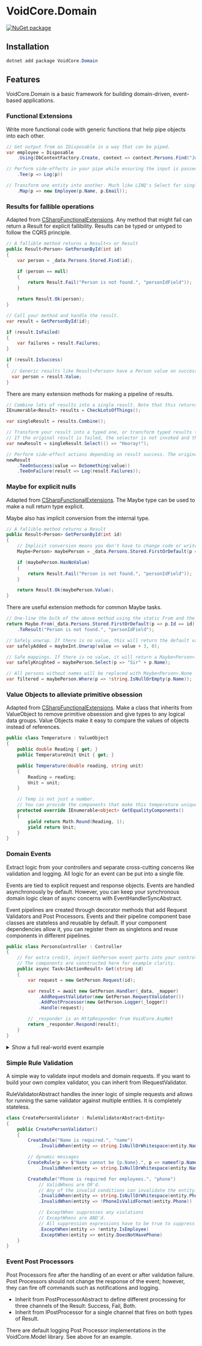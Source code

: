 # VoidCore.Domain

[![NuGet package](https://img.shields.io/nuget/v/VoidCore.Domain.svg)](https://nuget.org/packages/VoidCore.Domain)

## Installation

```powerShell
dotnet add package VoidCore.Domain
```

## Features

VoidCore.Domain is a basic framework for building domain-driven, event-based applications.

### Functional Extensions

Write more functional code with generic functions that help pipe objects into each other.

```csharp
// Get output from an IDisposable in a way that can be piped.
var employee = Disposable
    .Using(DbContextFactory.Create, context => context.Persons.Find("Joe"))

// Perform side-effects in your pipe while ensuring the input is passed as output.
    .Tee(p => Log(p))

// Transform one entity into another. Much like LINQ's Select for single objects rather than collections.
    .Map(p => new Employee(p.Name, p.Email));
```

### Results for fallible operations

Adapted from [CSharpFunctionalExtensions](https://github.com/vkhorikov/CSharpFunctionalExtensions). Any method that might fail can return a Result for explicit fallibility. Results can be typed or untyped to follow the CQRS principle.

```csharp
// A fallible method returns a Result<> or Result
public Result<Person> GetPersonById(int id)
{
    var person = _data.Persons.Stored.Find(id);

    if (person == null)
    {
        return Result.Fail("Person is not found.", "personIdField"));
    }

    return Result.Ok(person);
}

// Call your method and handle the result.
var result = GetPersonById(id);

if (result.IsFailed)
{
    var failures = result.Failures;
}

if (result.IsSuccess)
{
  // Generic results like Result<Person> have a Person value on success.
  var person = result.Value;
}
```

There are many extension methods for making a pipeline of results.

```csharp
// Combine lots of results into a single result. Note that this returns an untyped result.
IEnumerable<Result> results = CheckLotsOfThings();

var singleResult = results.Combine();

// Transform your result into a typed one, or transform typed results to other types.
// If the original result is failed, the selector is not invoked and the failures are copied over.
var newResult = singleResult.Select(() => "Hooray!");

// Perform side-effect actions depending on result success. The original result is passed down the pipeline.
newResult
    .TeeOnSuccess(value => DoSomething(value))
    .TeeOnFailure(result => Log(result.Failures));
```

### Maybe for explicit nulls

Adapted from [CSharpFunctionalExtensions](https://github.com/vkhorikov/CSharpFunctionalExtensions). The Maybe type can be used to make a null return type explicit.

Maybe also has implicit conversion from the internal type.

```csharp
// A fallible method returns a Result
public Result<Person> GetPersonById(int id)
{
    // Implicit conversion means you don't have to change code or write wrappers.
    Maybe<Person> maybePerson = _data.Persons.Stored.FirstOrDefault(p => p.Id == id);

    if (maybePerson.HasNoValue)
    {
        return Result.Fail("Person is not found.", "personIdField"));
    }

    return Result.Ok(maybePerson.Value);
}
```

There are useful extension methods for common Maybe tasks.

```csharp
// One-line the bulk of the above method using the static From and the ToResult extension
return Maybe.From(_data.Persons.Stored.FirstOrDefault(p => p.Id == id))
    .ToResult("Person is not found.", "personIdField");

// Safely unwrap. If there is no value, this will return the default value. We want a null int? to be zero. In the end we have an integer of either 0 or value + 3.
var safelyAdded = maybeInt.Unwrap(value => value + 3, 0);

// Safe mappings. If there is no value, it will return a Maybe<Person>.None. We get a new Maybe object.
var safelyKnighted = maybePerson.Select(p => "Sir" + p.Name);

// All persons without names will be replaced with Maybe<Person>.None
var filtered = maybePerson.Where(p => !string.IsNullOrEmpty(p.Name));
```

### Value Objects to alleviate primitive obsession

Adapted from [CSharpFunctionalExtensions](https://github.com/vkhorikov/CSharpFunctionalExtensions). Make a class that inherits from ValueObject to remove primitive obsession and give types to any logical data groups. Value Objects make it easy to compare the values of objects instead of references.

```csharp
public class Temperature : ValueObject
{
    public double Reading { get; }
    public TemperatureUnit Unit { get; }

    public Temperature(double reading, string unit)
    {
        Reading = reading;
        Unit = unit;
    }

    // Temp is not just a number.
    // You can provide the components that make this temperature unique and comparable.
    protected override IEnumerable<object> GetEqualityComponents()
    {
        yield return Math.Round(Reading, 1);
        yield return Unit;
    }
}
```

### Domain Events

Extract logic from your controllers and separate cross-cutting concerns like validation and logging. All logic for an event can be put into a single file.

Events are tied to explicit request and response objects. Events are handled asynchronously by default. However, you can keep your synchronous domain logic clean of async concerns with EventHandlerSyncAbstract.

Event pipelines are created through decorator methods that add Request Validators and Post Processors. Events and their pipeline component base classes are stateless and reusable by default. If your component dependencies allow it, you can register them as singletons and reuse components in different pipelines.

```csharp
public class PersonsController : Controller
{
    // For extra credit, inject GetPerson event parts into your controller and let DI handle dependencies.
    // The components are constructed here for example clarity.
    public async Task<IActionResult> Get(string id)
    {
        var request = new GetPerson.Request(id);

        var result = await new GetPerson.Handler(_data, _mapper)
            .AddRequestValidator(new GetPerson.RequestValidator())
            .AddPostProcessor(new GetPerson.Logger(_logger))
            .Handle(request);

        // _responder is an HttpResponder from VoidCore.AspNet
        return _responder.Respond(result);
    }
}
```

<!-- markdownlint-disable MD033 -->
<details>
    <summary>
        Show a full real-world event example
    </summary>
<!-- markdownlint-disable MD033 -->

```csharp
public class GetPerson
{
    public class Handler : EventHandlerAbstract<Request, Response>
    {
        public Handler(PersonData data, IMapper mapper)
        {
            _data = data;
            _mapper = mapper;
        }

        public override async Task<IResult<Response>> HandleInternal(Request request)
        {
            var person = await _data.Persons.Stored
                .ProjectTo<Response>(_mapper)
                .FirstOrDefaultAsync(l => l.Id == request.Id);

            return (person != null) ?
                Result.Ok(personDto) :
                Result.Fail<Response>("Person not found.");
        }

        private readonly PersonData _data;
        private readonly IMapper _mapper;
    }

    // Immutable request
    public class Request
    {
        public Request(int id)
        {
            Id = id;
        }

        public string Id { get; }
    }

    // Immutable response
    public class Response
    {
        public Response(string name, string email)
        {
            Name = name;
            Email = email;
        }

        public string Name { get; }
        public string Email { get; }
    }

    // A rule-based validator for the request.. See below for more on this.
    public class RequestValidator : RuleValidatorAbstract<Request>
    {
        public RequestValidator()
        {
            CreateRule("Id is required.", "id")
                .InvalidWhen(request => string.IsNullOrWhiteSpace(request.Id));
        }
    }

    // Log your event. See below for more on this.
    public class Logger : FallibleEventLogger<Request, Response>
    {
        public Logging(ILoggingService logger) : base(logger) { }

        // Always log the incoming request
        public override void OnBoth(Request request, IResult<Response> result)
        {
            _logger.Info($"RequestName: {request.Name}");
        }

        // Log the email of the person on success
        public override void OnSuccess(Request request, IResult<Response> result)
        {
            _logger.Info($"Found: {result.Value.Email}");
        }

        private readonly ILoggingService _logger;
    }
}
```

</details>

### Simple Rule Validation

A simple way to validate input models and domain requests. If you want to build your own complex validator, you can inherit from IRequestValidator.

RuleValidatorAbstract handles the inner logic of simple requests and allows for running the same validator against multiple entities. It is completely stateless.

```csharp
class CreatePersonValidator : RuleValidatorAbstract<Entity>
{
    public CreatePersonValidator()
    {
        CreateRule("Name is required.", "name")
            .InvalidWhen(entity => string.IsNullOrWhitespace(entity.Name));

        // dynamic messages
        CreateRule(p => $"Name cannot be {p.Name}.", p => nameof(p.Name).ToLower())
            .InvalidWhen(entity => string.IsNullOrWhitespace(entity.Name));

        CreateRule("Phone is required for employees.", "phone")
            // ValidWhens are OR'd.
            // Any of the invalid conditions can invalidate the entity.
            .InvalidWhen(entity => string.IsNullOrWhitespace(entity.Phone))
            .InvalidWhen(entity => !PhoneIsValidFormat(entity.Phone))

            // ExceptWhen suppresses any violations
            // ExceptWhens are AND'd.
            // All suppression expressions have to be true to suppress
            .ExceptWhen(entity => !entity.IsEmployee)
            .ExceptWhen(entity => entity.DoesNotHavePhone)
    }
}
```

### Event Post Processors

Post Processors fire after the handling of an event or after validation failure. Post Processors should not change the response of the event; however, they can fire off commands such as notifications and logging.

* Inherit from PostProcessorAbstract to define different processing for three channels of the Result<Response>: Success, Fail, Both.
* Inherit from IPostProcessor for a single channel that fires on both types of Result.

There are default logging Post Processor implementations in the VoidCore.Model library. See above for an example.
